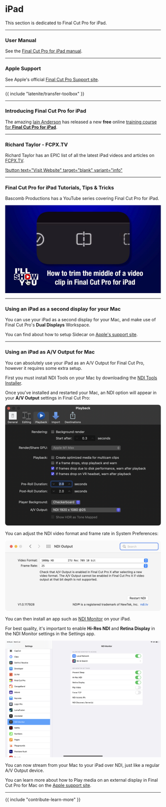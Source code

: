 # iPad

This section is dedicated to Final Cut Pro for iPad.

---

### User Manual

See the [Final Cut Pro for iPad manual](https://support.apple.com/en-au/guide/final-cut-pro-ipad/welcome/ipados).

---

### Apple Support

See Apple's official [Final Cut Pro Support site](https://support.apple.com/final-cut-pro).

---

{{ include "latenite/transfer-toolbox" }}

---

### Introducing Final Cut Pro for iPad

The amazing [Iain Anderson](https://iain-anderson.com) has released a new **free** online [training course for **Final Cut Pro for iPad**](https://macprovideo.com/course/introducing-final-cut-pro-for-ipad).

---

### Richard Taylor - FCPX.TV

Richard Taylor has an EPIC list of all the latest iPad videos and articles on [FCPX.TV](https://fcpx.tv/).

[!button text="Visit Website" target="blank" variant="info"](https://fcpx.tv/pages1/fcipad.html)

---

### Final Cut Pro for iPad Tutorials, Tips & Tricks

Bascomb Productions has a YouTube series covering Final Cut Pro for iPad.

[![](/static/ill-show-you-ipad.jpg)](https://www.youtube.com/playlist?list=PL-SbkI16sMhT1bGW5j9LDtU77bf7cBEXq)

---

### Using an iPad as a second display for your Mac

You can use your iPad as a second display for your Mac, and make use of Final Cut Pro's **Dual Displays** Workspace.

You can find about how to setup Sidecar on [Apple's support site](https://support.apple.com/en-au/guide/mac-help/mchlf3c6f7ae/mac).

---

### Using an iPad as A/V Output for Mac

You can absolutely use your iPad as an A/V Output for Final Cut Pro, however it requires some extra setup.

First you must install NDI Tools on your Mac by downloading the [NDI Tools Installer](https://downloads.ndi.tv/Tools/NDIToolsInstaller.pkg).

Once you've installed and restarted your Mac, an NDI option will appear in your **A/V Output** settings in Final Cut Pro:

![](/static/ndi-av-output.png)

You can adjust the NDI video format and frame rate in System Preferences:

![](/static/ndi-system-prefs.png)

You can then install an app such as [NDI Monitor](https://apps.apple.com/au/app/ndi-monitor/id1196221514) on your iPad.

For best quality, it's important to enable **Hi-Res NDI** and **Retina Display** in the NDI Monitor settings in the Settings app.

![](/static/ndi-monitor-settings.jpeg)

You can now stream from your Mac to your iPad over NDI, just like a regular A/V Output device.

You can learn more about how to Play media on an external display in Final Cut Pro for Mac on the [Apple support site](https://support.apple.com/en-au/guide/final-cut-pro/vera5b0c804/mac).

---

{{ include "contribute-learn-more" }}
